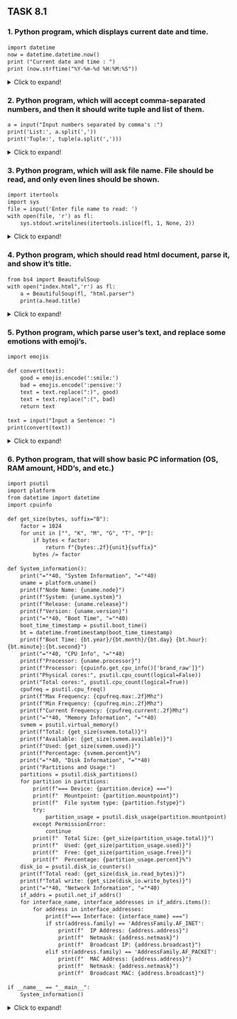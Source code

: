 ## TASK 8.1


### 1. Python program, which displays current date and time.

```
import datetime
now = datetime.datetime.now()
print ("Current date and time : ")
print (now.strftime("%Y-%m-%d %H:%M:%S"))
```

<details>
  <summary>Click to expand!</summary>

  ![img](images/py1.jpg)
</details>


### 2. Python program, which will accept comma-separated numbers, and then it should write tuple and list of them.

```
a = input("Input numbers separated by comma's :")
print('List:', a.split(','))
print('Tuple:', tuple(a.split(',')))
```

<details>
  <summary>Click to expand!</summary>

  ![img](images/py2.jpg)
</details>


### 3. Python program, which will ask file name. File should be read, and only even lines should be shown.

```
import itertools
import sys
file = input('Enter file name to read: ')
with open(file, 'r') as fl:
    sys.stdout.writelines(itertools.islice(fl, 1, None, 2))

```

<details>
  <summary>Click to expand!</summary>

  ![img](images/py3.jpg)
</details>


### 4. Python program, which should read html document, parse it, and show it’s title.

```
from bs4 import BeautifulSoup
with open("index.html",'r') as fl:
    a = BeautifulSoup(fl, "html.parser")
    print(a.head.title)
```

<details>
  <summary>Click to expand!</summary>

  ![img](images/py4.jpg)
</details>


### 5. Python program, which parse user’s text, and replace some emotions with emoji’s.

```
import emojis

def convert(text):
    good = emojis.encode(':smile:')
    bad = emojis.encode(':pensive:')
    text = text.replace(":)", good)
    text = text.replace(":(", bad)
    return text

text = input("Input a Sentence: ")
print(convert(text))
```

<details>
  <summary>Click to expand!</summary>

  ![img](images/py5.jpg)
</details>


### 6. Python program, that will show basic PC information (OS, RAM amount, HDD’s, and etc.)

```
import psutil
import platform
from datetime import datetime
import cpuinfo

def get_size(bytes, suffix="B"):
    factor = 1024
    for unit in ["", "K", "M", "G", "T", "P"]:
        if bytes < factor:
            return f"{bytes:.2f}{unit}{suffix}"
        bytes /= factor

def System_information():
    print("="*40, "System Information", "="*40)
    uname = platform.uname()
    print(f"Node Name: {uname.node}")
    print(f"System: {uname.system}")
    print(f"Release: {uname.release}")
    print(f"Version: {uname.version}")
    print("="*40, "Boot Time", "="*40)
    boot_time_timestamp = psutil.boot_time()
    bt = datetime.fromtimestamp(boot_time_timestamp)
    print(f"Boot Time: {bt.year}/{bt.month}/{bt.day} {bt.hour}:{bt.minute}:{bt.second}")
    print("="*40, "CPU Info", "="*40)
    print(f"Processor: {uname.processor}")
    print(f"Processor: {cpuinfo.get_cpu_info()['brand_raw']}")
    print("Physical cores:", psutil.cpu_count(logical=False))
    print("Total cores:", psutil.cpu_count(logical=True))
    cpufreq = psutil.cpu_freq()
    print(f"Max Frequency: {cpufreq.max:.2f}Mhz")
    print(f"Min Frequency: {cpufreq.min:.2f}Mhz")
    print(f"Current Frequency: {cpufreq.current:.2f}Mhz")
    print("="*40, "Memory Information", "="*40)
    svmem = psutil.virtual_memory()
    print(f"Total: {get_size(svmem.total)}")
    print(f"Available: {get_size(svmem.available)}")
    print(f"Used: {get_size(svmem.used)}")
    print(f"Percentage: {svmem.percent}%")
    print("="*40, "Disk Information", "="*40)
    print("Partitions and Usage:")
    partitions = psutil.disk_partitions()
    for partition in partitions:
        print(f"=== Device: {partition.device} ===")
        print(f"  Mountpoint: {partition.mountpoint}")
        print(f"  File system type: {partition.fstype}")
        try:
            partition_usage = psutil.disk_usage(partition.mountpoint)
        except PermissionError:
            continue
        print(f"  Total Size: {get_size(partition_usage.total)}")
        print(f"  Used: {get_size(partition_usage.used)}")
        print(f"  Free: {get_size(partition_usage.free)}")
        print(f"  Percentage: {partition_usage.percent}%")
    disk_io = psutil.disk_io_counters()
    print(f"Total read: {get_size(disk_io.read_bytes)}")
    print(f"Total write: {get_size(disk_io.write_bytes)}")
    print("="*40, "Network Information", "="*40)
    if_addrs = psutil.net_if_addrs()
    for interface_name, interface_addresses in if_addrs.items():
        for address in interface_addresses:
            print(f"=== Interface: {interface_name} ===")
            if str(address.family) == 'AddressFamily.AF_INET':
                print(f"  IP Address: {address.address}")
                print(f"  Netmask: {address.netmask}")
                print(f"  Broadcast IP: {address.broadcast}")
            elif str(address.family) == 'AddressFamily.AF_PACKET':
                print(f"  MAC Address: {address.address}")
                print(f"  Netmask: {address.netmask}")
                print(f"  Broadcast MAC: {address.broadcast}")

if __name__ == "__main__":
    System_information()
```

<details>
  <summary>Click to expand!</summary>

  ![img](images/py6.jpg)
</details>